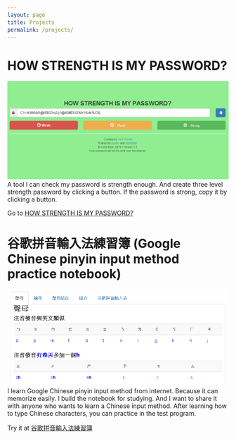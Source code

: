 ```yaml
---
layout: page
title: Projects
permalink: /projects/
---
```

# HOW STRENGTH IS MY PASSWORD?
![howstrengthismyps](/assets/howstrengthismyps.png)
A tool I can check my password is strength enough. And create three level strength password by clicking a button. If the password is strong, copy it by clicking a button.

Go to [HOW STRENGTH IS MY PASSWORD?](http://http://perrot.github.io/apps/howstrengthismyps/index.html)

# 谷歌拼音輸入法練習簿 (Google Chinese pinyin input method practice notebook)
![pinyin-input-method](/assets/pinyin-input-method.PNG)
I learn Google Chinese pinyin input method from internet. Because it can memorize easily. I build the notebook for studying. And I want to share it with anyone who wants to learn a Chinese input method. After learning how to type Chinese characters, you can practice in the test program. 

Try it at [谷歌拼音輸入法練習簿](http://http://perrot.github.io/apps/google_pinyin_input_method_exercise_book/index.html)
